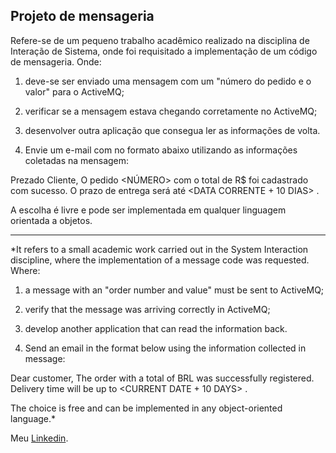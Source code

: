 ## Projeto de mensageria
Refere-se de um pequeno trabalho acadêmico realizado na disciplina de Interação de Sistema, onde foi requisitado a implementação de um código de mensageria.
Onde:
1) deve-se ser enviado uma mensagem com um "número do pedido e o valor" para o ActiveMQ;
2) verificar se a mensagem estava chegando corretamente no ActiveMQ;
3) desenvolver outra aplicação que consegua ler as informações de volta.

4) Envie um e-mail com no formato abaixo utilizando as informações coletadas na
mensagem:

Prezado Cliente,
O pedido <NÚMERO> com o total de R$ <VALOR> foi cadastrado com sucesso.
O prazo de entrega será até <DATA CORRENTE + 10 DIAS> .

A escolha é livre e pode ser implementada em qualquer linguagem orientada a objetos.

________________________________________________________________________________________________________________________________________________  
*It refers to a small academic work carried out in the System Interaction discipline, where the implementation of a message code was requested.
Where:
1) a message with an "order number and value" must be sent to ActiveMQ;
2) verify that the message was arriving correctly in ActiveMQ;
3) develop another application that can read the information back.

4) Send an email in the format below using the information collected in
message:

Dear customer,
The order <NUMBER> with a total of BRL <VALUE> was successfully registered.
Delivery time will be up to <CURRENT DATE + 10 DAYS> .

The choice is free and can be implemented in any object-oriented language.*


Meu [Linkedin](https://www.linkedin.com/in/germano-macieira).
